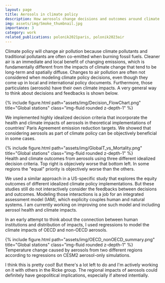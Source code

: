 ```yaml
---
layout: page
title: Aerosols in climate policy
description: How aerosols change decisions and outcomes around climate policy
img: assets/img/Smoke_thumbnail.jpg
importance: 3
category: work
related_publications: polonik2021paris, polonik2023air
---
```


Climate policy will change air pollution because climate pollutants and traditional pollutants are often co-emitted when burning fossil fuels. Cleaner air is an immediate and local benefit of changing emissions, which is fundamentally different from the impacts of climate change that tend to be long-term and spatially diffuse. Changes to air pollution are often not considered when modeling climate policy decisions, even though they come up in local and international policy documents. Furthermore, those particulates (aerosols) have their own climate impacts. A very general way to think about decisions and feedbacks is shown below.

<div class="row justify-content-sm-center">
    <div class="col-sm-10 mt-3 mt-md-0">
        {% include figure.html path="assets/img/Decision_FlowChart.png" title="Global stations" class="img-fluid rounded z-depth-1" %}
    </div>
</div>

We implemented highly idealized decision criteria that incorporate the health and climate impacts of aerosols in theoretical implementations of countries' Paris Agreement emission reduction targets. We showed that considering aerosols as part of climate policy can be objectively beneficial in some cases. 

<div class="row justify-content-sm-center">
    <div class="col-sm-8 mt-3 mt-md-0">
        {% include figure.html path="assets/img/GlobalT_vs_Mortality.png" title="Global stations" class="img-fluid rounded z-depth-1" %}
    </div>
</div>
<div class="caption">
    Health and climate outcomes from aerosols using three different idealized decision criteria. Top right is objecively worse that bottom left. In some regions the "equal" priority is objectively worse than the others.
</div>

We used a similar approach in a US-specific study that explores the equity outcomes of different idealized climate policy implementations. But these studies still do not interactively consider the feedbacks between decisions and outcomes. Modeling those interactions is a job for an integrated assessment model (IAM), which explicity couples human and natural systems. I am currently working on improving one such model and including aerosol health and climate impacts.

In an early attempt to think about the connection between human institutions and distribution of impacts, I used regressions to model the climate impacts of OECD and non-OECD aerosols. 

<div class="row justify-content-sm-center">
    <div class="col-sm-8 mt-3 mt-md-0">
        {% include figure.html path="assets/img/OECD_nonOECD_summary.png" title="Global stations" class="img-fluid rounded z-depth-1" %}
    </div>
</div>
<div class="caption">
    Temperature change caused by aerosols from two different regions according to regressions on CESM2 aerosol-only simulations. 
</div>

I think this is pretty cool! But there's a lot left to do and I'm actively working on it with others in the Ricke group. The regional impacts of aerosols could definitely have geopolitical implications, especially if altered intentially.

